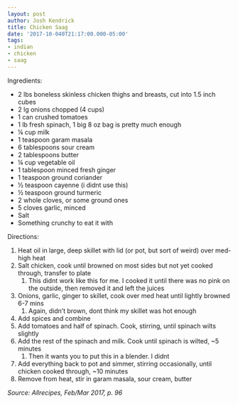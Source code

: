 ```yaml
---
layout: post
author: Josh Kendrick
title: Chicken Saag
date: '2017-10-040T21:17:00.000-05:00'
tags:
- indian
- chicken
- saag
---
```


Ingredients:
* 2 lbs boneless skinless chicken thighs and breasts, cut into 1.5 inch cubes
* 2 lg onions chopped (4 cups)
* 1 can crushed tomatoes
* 1 lb fresh spinach, 1 big 8 oz bag is pretty much enough
* ¼ cup milk
* 1 teaspoon garam masala
* 6 tablespoons sour cream
* 2 tablespoons butter
* ¼ cup vegetable oil
* 1 tablespoon minced fresh ginger
* 1 teaspoon ground coriander
* ½ teaspoon cayenne (i didnt use this)
* ½ teaspoon ground turmeric
* 2 whole cloves, or some ground ones
* 5 cloves garlic, minced
* Salt
* Something crunchy to eat it with

Directions:
1. Heat oil in large, deep skillet with lid (or pot, but sort of weird) over med-high heat
2. Salt chicken, cook until browned on most sides but not yet cooked through, transfer to plate
   1. This didnt work like this for me. I cooked it until there was no pink on the outside, then removed it and left the juices
1. Onions, garlic, ginger to skillet, cook over med heat until lightly browned 6-7 mins
   1. Again, didn’t brown, dont think my skillet was hot enough
1. Add spices and combine
2. Add tomatoes and half of spinach. Cook, stirring, until spinach wilts slightly
3. Add the rest of the spinach and milk. Cook until spinach is wilted, ~5 minutes
   1. Then it wants you to put this in a blender. I didnt
1. Add everything back to pot and simmer, stirring occasionally, until chicken cooked through, ~10 minutes
2. Remove from heat, stir in garam masala, sour cream, butter

*Source: Allrecipes, Feb/Mar 2017, p. 96*